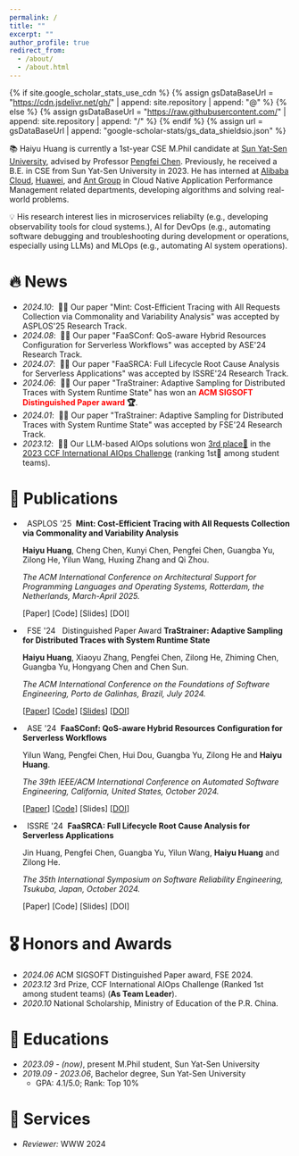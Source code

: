 ```yaml
---
permalink: /
title: ""
excerpt: ""
author_profile: true
redirect_from: 
  - /about/
  - /about.html
---
```


{% if site.google_scholar_stats_use_cdn %}
{% assign gsDataBaseUrl = "https://cdn.jsdelivr.net/gh/" | append: site.repository | append: "@" %}
{% else %}
{% assign gsDataBaseUrl = "https://raw.githubusercontent.com/" | append: site.repository | append: "/" %}
{% endif %}
{% assign url = gsDataBaseUrl | append: "google-scholar-stats/gs_data_shieldsio.json" %}

<span class='anchor' id='about-me'></span>

📚 Haiyu Huang is currently a 1st-year CSE M.Phil candidate at [Sun Yat-Sen University](https://cse.sysu.edu.cn/), advised by Professor [Pengfei Chen](https://cse.sysu.edu.cn/content/3747). Previously, he received a B.E. in CSE from Sun Yat-Sen University in 2023. He has interned at [Alibaba Cloud](https://cn.aliyun.com/), [Huawei](https://www.huawei.com/), and [Ant Group](https://www.antgroup.com/) in Cloud Native Application Performance Management related departments, developing algorithms and solving real-world problems.

💡 His research interest lies in microservices reliabilty (e.g., developing observability tools for cloud systems.), AI for DevOps (e.g., automating software debugging and troubleshooting during development or operations, especially using LLMs) and MLOps (e.g., automating AI system operations).


# 🔥 News
- *2024.10*: &nbsp;🎉🎉 Our paper "Mint: Cost-Efficient Tracing with All Requests Collection via Commonality and Variability Analysis" was accepted by ASPLOS'25 Research Track.
- *2024.08*: &nbsp;🎉🎉 Our paper "FaaSConf: QoS-aware Hybrid Resources Configuration for Serverless Workflows" was accepted by ASE'24 Research Track.
- *2024.07*: &nbsp;🎉🎉 Our paper "FaaSRCA: Full Lifecycle Root Cause Analysis for Serverless Applications" was accepted by ISSRE'24 Research Track.
- *2024.06*: &nbsp;🎉🎉 Our paper "TraStrainer: Adaptive Sampling for Distributed Traces with System Runtime State" has won an **<font color="red">ACM SIGSOFT Distinguished Paper award</font> 🏆**.
- *2024.01*: &nbsp;🎉🎉 Our paper "TraStrainer: Adaptive Sampling for Distributed Traces with System Runtime State" was accepted by FSE'24 Research Track.
- *2023.12*: &nbsp;🎉🎉 Our LLM-based AIOps solutions won [3rd place🥉](https://mp.weixin.qq.com/s/KctBL78OgxSOzPXoeGfe5w) in the [2023 CCF International AIOps Challenge](https://competition.aiops-challenge.com/home/competition/1669253443434315819) \(ranking 1st🏅 among student teams\).

# 📝 Publications 

- &nbsp; <span class="badge">ASPLOS '25</span> &nbsp;**Mint: Cost-Efficient Tracing with All Requests Collection via Commonality and Variability Analysis**

  <span style="font-size:14px;"> **Haiyu Huang**, Cheng Chen, Kunyi Chen, Pengfei Chen, Guangba Yu, Zilong He, Yilun Wang, Huxing Zhang and Qi Zhou. </span>

  <span style="font-size:14px;"> *The ACM International Conference on Architectural Support for Programming Languages and Operating Systems, Rotterdam, the Netherlands, March-April 2025.* </span>

  [Paper]
  [Code]
  [Slides]
  [DOI]

- &nbsp; <span class="badge">FSE '24</span> &nbsp;&nbsp;<span class="award">Distinguished Paper Award</span> **TraStrainer: Adaptive Sampling for Distributed Traces with System Runtime State**

  <span style="font-size:14px;"> **Haiyu Huang**, Xiaoyu Zhang, Pengfei Chen, Zilong He, Zhiming Chen, Guangba Yu, Hongyang Chen and Chen Sun. </span>

  <span style="font-size:14px;"> *The ACM International Conference on the Foundations of Software Engineering, Porto de Galinhas, Brazil, July 2024.* </span>

  [[Paper](https://huanghy95.github.io/files/fse24/fse2024TraStrainer.pdf)]
  [[Code](https://github.com/IntelligentDDS/TraStrainer)]
  [[Slides](https://huanghy95.github.io/files/fse24/fse351slides.pdf)]
  [[DOI](https://dl.acm.org/doi/abs/10.1145/3643748)]

- &nbsp; <span class="badge">ASE '24</span> &nbsp;**FaaSConf: QoS-aware Hybrid Resources Configuration for Serverless Workflows**

  <span style="font-size:14px;"> Yilun Wang, Pengfei Chen, Hui Dou, Guangba Yu, Zilong He and **Haiyu Huang**. </span>

  <span style="font-size:14px;"> *The 39th IEEE/ACM International Conference on Automated Software Engineering, California, United States, October 2024.* </span>

  [[Paper](https://huanghy95.github.io/files/ase24/ase24faasconf.pdf)]
  [[Code](https://github.com/wiluen/FaaSConf)]
  [Slides]
  [[DOI](https://dl.acm.org/doi/10.1145/3691620.3695477)]

- &nbsp; <span class="badge">ISSRE '24</span> &nbsp;**FaaSRCA: Full Lifecycle Root Cause Analysis for Serverless Applications**

  <span style="font-size:14px;"> Jin Huang, Pengfei Chen, Guangba Yu, Yilun Wang, **Haiyu Huang** and Zilong He. </span>

  <span style="font-size:14px;"> *The 35th International Symposium on Software Reliability Engineering, Tsukuba, Japan, October 2024.* </span>

  [Paper]
  [Code]
  [Slides]
  [DOI]


# 🎖 Honors and Awards
- *2024.06* ACM SIGSOFT Distinguished Paper award, FSE 2024.
- *2023.12* 3rd Prize, CCF International AIOps Challenge (Ranked 1st among student teams) (**As Team Leader**).
- *2020.10* National Scholarship, Ministry of Education of the P.R. China. 

# 📖 Educations
- *2023.09 - (now)*, present M.Phil student, Sun Yat-Sen University
- *2019.09 - 2023.06*, Bachelor degree, Sun Yat-Sen University
  - GPA: 4.1/5.0; Rank: Top 10%

# 💬 Services
- *Reviewer:*  WWW 2024

<!-- # 💻 Internships -->